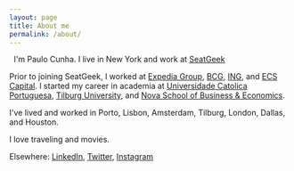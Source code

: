 ```yaml
---
layout: page
title: About me
permalink: /about/
---
```


&nbsp;
I'm Paulo Cunha. I live in New York and work at [SeatGeek](https://seatgeek.com)

Prior to joining SeatGeek, I worked at [Expedia Group](https://www.expediagroup.com), [BCG](https://www.bcg.com), [ING](https://www.ing.com/Home.htm), and [ECS Capital](https://www.ecs.pt/index.php/en/). I started my career in academia at [Universidade Catolica Portuguesa](http://www.porto.ucp.pt/en/catolica-porto-business-school), [Tilburg University](https://www.tilburguniversity.edu/research/economics-and-management/graduate-school), and [Nova School of Business & Economics](https://www2.novasbe.unl.pt/en/).

I've lived and worked in Porto, Lisbon, Amsterdam, Tilburg, London, Dallas, and Houston.

I love traveling and movies.

Elsewhere: [LinkedIn](https://www.linkedin.com/in/paulovcunha/), [Twitter](https://twitter.com/paul0cunha), [Instagram](https://www.instagram.com/paul0cunha/)
